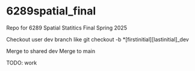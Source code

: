 # 6289spatial_final
Repo for 6289 Spatial Statitics Final Spring 2025

Checkout user dev branch like
git checkout -b *[firstinitial][lastinitial]_dev

Merge to shared dev
Merge to main

TODO: work
